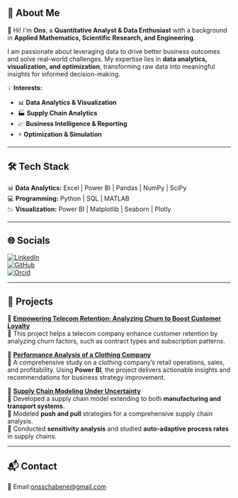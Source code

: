 ## 💫 About Me  
👋 Hi! I'm **Ons**, a **Quantitative Analyst & Data Enthusiast** with a background in **Applied Mathematics, Scientific Research, and Engineering**.  

I am passionate about leveraging data to drive better business outcomes and solve real-world challenges. My expertise lies in **data analytics, visualization, and optimization**, transforming raw data into meaningful insights for informed decision-making.  

💡 **Interests:**  
- 📊 **Data Analytics & Visualization**  
- 🏭 **Supply Chain Analytics**  
- 📈 **Business Intelligence & Reporting**  
- ⚡ **Optimization & Simulation**  

---

## 🛠️ Tech Stack  
📊 **Data Analytics:** Excel | Power BI | Pandas | NumPy | SciPy  
💻 **Programming:** Python | SQL | MATLAB  
📉 **Visualization:** Power BI | Matplotlib | Seaborn | Plotly  

---

## 🌐 Socials  
[![LinkedIn](https://img.shields.io/badge/LinkedIn-%230077B5.svg?logo=linkedin&logoColor=white)](https://www.linkedin.com/in/ons-chaabene/)  
[![GitHub](https://img.shields.io/badge/GitHub-181717?logo=github&logoColor=white)](https://github.com/OnsChaabene)  
[![Orcid](https://img.shields.io/badge/Orcid-A6CE39?logo=orcid&logoColor=white)](https://orcid.org/0009-0009-7449-0739)  

---

## 🚀 Projects  

🔹 **[Empowering Telecom Retention: Analyzing Churn to Boost Customer Loyalty](https://github.com/yourusername/project-link)**  
📌 This project helps a telecom company enhance customer retention by analyzing churn factors, such as contract types and subscription patterns.  

🔹 **[Performance Analysis of a Clothing Company](https://github.com/OnsChaabene/A-Comprehensive-Analysis-of-a-Clothing-Company-s-Performance)**  
📌 A comprehensive study on a clothing company’s retail operations, sales, and profitability. Using **Power BI**, the project delivers actionable insights and recommendations for business strategy improvement.  

🔹 **[Supply Chain Modeling Under Uncertainty](https://repository.kaust.edu.sa/items/2815e18e-f308-4a1b-8f8f-3c54fee289a0)**  
📌 Developed a supply chain model extending to both **manufacturing and transport systems**.  
📌 Modeled **push and pull** strategies for a comprehensive supply chain analysis.  
📌 Conducted **sensitivity analysis** and studied **auto-adaptive process rates** in supply chains.  

---

## 📬 Contact  
📧 Email:onsschabene@gmail.com
